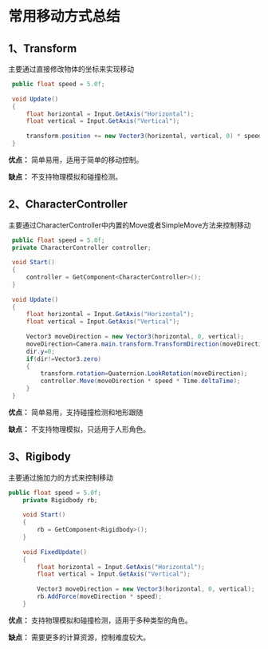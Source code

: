 # 常用移动方式总结

## 1、Transform

主要通过直接修改物体的坐标来实现移动

   ```c#
    public float speed = 5.0f;
    
    void Update()
    {
        float horizontal = Input.GetAxis("Horizontal");
        float vertical = Input.GetAxis("Vertical");
         
        transform.position += new Vector3(horizontal, vertical, 0) * speed *                    Time.deltaTime;
    }
```

**优点：** 简单易用，适用于简单的移动控制。

**缺点：** 不支持物理模拟和碰撞检测。

## 2、CharacterController

主要通过CharacterController中内置的Move或者SimpleMove方法来控制移动

   ```c#
    public float speed = 5.0f;
    private CharacterController controller;
    
    void Start()
    {
        controller = GetComponent<CharacterController>();
    }
    
    void Update()
    {
        float horizontal = Input.GetAxis("Horizontal");
        float vertical = Input.GetAxis("Vertical");
         
        Vector3 moveDirection = new Vector3(horizontal, 0, vertical);
        moveDirection=Camera.main.transform.TransformDirection(moveDirection);
        dir.y=0;
        if(dir!=Vector3.zero)
        {
            transform.rotation=Quaternion.LookRotation(moveDirection);
            controller.Move(moveDirection * speed * Time.deltaTime);
        }
    }
```

**优点：** 简单易用，支持碰撞检测和地形跟随

**缺点：** 不支持物理模拟，只适用于人形角色。

## 3、Rigibody

主要通过施加力的方式来控制移动
```c#
public float speed = 5.0f;
    private Rigidbody rb;
    
    void Start()
    {
        rb = GetComponent<Rigidbody>();
    }
    
    void FixedUpdate()
    {
        float horizontal = Input.GetAxis("Horizontal");
        float vertical = Input.GetAxis("Vertical");
        
        Vector3 moveDirection = new Vector3(horizontal, 0, vertical);
        rb.AddForce(moveDirection * speed);
    }
```
   

**优点：** 支持物理模拟和碰撞检测，适用于多种类型的角色。

**缺点：** 需要更多的计算资源，控制难度较大。

## 
